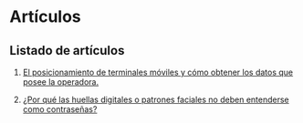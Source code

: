 # Artículos
## Listado de artículos


1. [El posicionamiento de terminales móviles y cómo obtener los datos que posee la operadora.](https://perseusyrcabogados.com/blog/El-posicionamiento-de-terminales-m%C3%B3viles%20y%20c%C3%B3mo-obtener-los-datos-que-posee-la-operadora.md "El posicionamiento de terminales móviles y cómo obtener los datos que posee la operadora.")

2. [¿Por qué las huellas digitales o patrones faciales no deben entenderse como contraseñas?](https://perseusyrcabogados.com/blob/%C2%BFPor-qu%C3%A9-las-huellas-digitales-o-patrones-faciales-no-deben-entenderse-como-contrase%C3%B1as%3F.md "¿Por qué las huellas digitales o patrones faciales no deben entenderse como contraseñas?")
